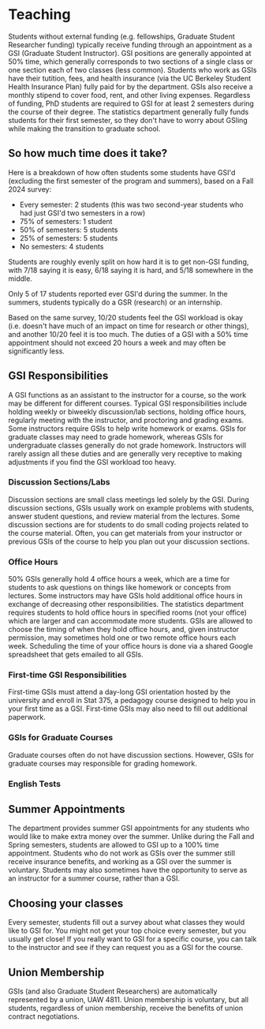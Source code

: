 # Teaching

Students without external funding (e.g. fellowships, Graduate Student Researcher funding) typically receive funding through an appointment as a GSI (Graduate Student Instructor). GSI positions are generally appointed at 50% time, which generally corresponds to two sections of a single class or one section each of two classes (less common). Students who work as GSIs have their tutition, fees, and health insurance (via the UC Berkeley Student Health Insurance Plan) fully paid for by the department. GSIs also receive a monthly stipend to cover food, rent, and other living expenses. Regardless of funding, PhD students are required to GSI for at least 2 semesters during the course of their degree. The statistics department generally fully funds students for their first semester, so they don't have to worry about GSIing while making the transition to graduate school.

## So how much time does it take?

Here is a breakdown of how often students some students have GSI'd (excluding the first semester of the program and summers), based on a Fall 2024 survey:
- Every semester: 2 students (this was two second-year students who had just GSI'd two semesters in a row)
- 75% of semesters: 1 student
- 50% of semesters: 5 students
- 25% of semesters: 5 students
- No semesters: 4 students

Students are roughly evenly split on how hard it is to get non-GSI funding, with 7/18 saying it is easy, 6/18 saying it is hard, and 5/18 somewhere in the middle.

Only 5 of 17 students reported ever GSI'd during the summer. In the summers, students typically do a GSR (research) or an internship.

Based on the same survey, 10/20 students feel the GSI workload is okay (i.e. doesn't have much of an impact on time for research or other things), and another 10/20 feel it is too much. The duties of a GSI with a 50% time appointment should not exceed 20 hours a week and may often be significantly less.

## GSI Responsibilities

A GSI functions as an assistant to the instructor for a course, so the work may be different for different courses. Typical GSI responsibilities include holding weekly or biweekly discussion/lab sections, holding office hours, regularly meeting with the instructor, and proctoring and grading exams. Some instructors require GSIs to help write homework or exams. GSIs for graduate classes may need to grade homework, whereas GSIs for undergraduate classes generally do not grade homework. Instructors will rarely assign all these duties and are generally very receptive to making adjustments if you find the GSI workload too heavy.

### Discussion Sections/Labs

Discussion sections are small class meetings led solely by the GSI. During discussion sections, GSIs usually work on example problems with students, answer student questions, and review material from the lectures. Some discussion sections are for students to do small coding projects related to the course material. Often, you can get materials from your instructor or previous GSIs of the course to help you plan out your discussion sections.

### Office Hours

50% GSIs generally hold 4 office hours a week, which are a time for students to ask questions on things like homework or concepts from lectures. Some instructors may have GSIs hold additional office hours in exchange of decreasing other responsibilities. The statistics department requires students to hold office hours in specified rooms (not your office) which are larger and can accommodate more students. GSIs are allowed to choose the timing of when they hold office hours, and, given instructor permission, may sometimes hold one or two remote office hours each week. Scheduling the time of your office hours is done via a shared Google spreadsheet that gets emailed to all GSIs.

### First-time GSI Responsibilities

First-time GSIs must attend a day-long GSI orientation hosted by the university and enroll in Stat 375, a pedagogy course designed to help you in your first time as a GSI. First-time GSIs may also need to fill out additional paperwork.

### GSIs for Graduate Courses

Graduate courses often do not have discussion sections. However, GSIs for graduate courses may responsible for grading homework.

### English Tests

## Summer Appointments

The department provides summer GSI appointments for any students who would like to make extra money over the summer. Unlike during the Fall and Spring semesters, students are allowed to GSI up to a 100% time appointment. Students who do not work as GSIs over the summer still receive insurance benefits, and working as a GSI over the summer is voluntary. Students may also sometimes have the opportunity to serve as an instructor for a summer course, rather than a GSI.

## Choosing your classes

Every semester, students fill out a survey about what classes they would like to GSI for. You might not get your top choice every semester, but you usually get close! If you really want to GSI for a specific course, you can talk to the instructor and see if they can request you as a GSI for the course.

## Union Membership

GSIs (and also Graduate Student Researchers) are automatically represented by a union, UAW 4811. Union membership is voluntary, but all students, regardless of union membership, receive the benefits of union contract negotiations.

